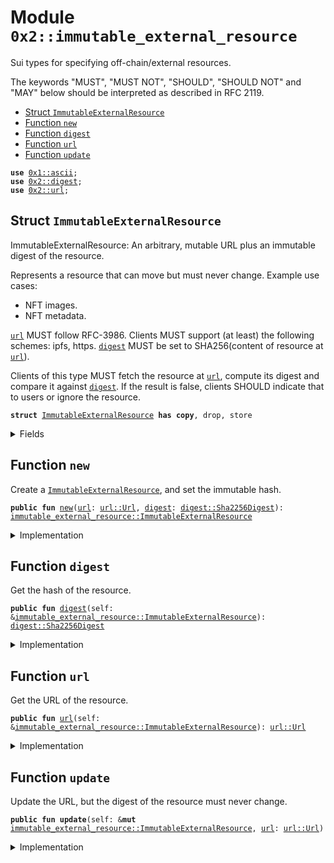 
<a name="0x2_immutable_external_resource"></a>

# Module `0x2::immutable_external_resource`

Sui types for specifying off-chain/external resources.

The keywords "MUST", "MUST NOT", "SHOULD", "SHOULD NOT" and "MAY" below should be interpreted as described in
RFC 2119.


-  [Struct `ImmutableExternalResource`](#0x2_immutable_external_resource_ImmutableExternalResource)
-  [Function `new`](#0x2_immutable_external_resource_new)
-  [Function `digest`](#0x2_immutable_external_resource_digest)
-  [Function `url`](#0x2_immutable_external_resource_url)
-  [Function `update`](#0x2_immutable_external_resource_update)


<pre><code><b>use</b> <a href="">0x1::ascii</a>;
<b>use</b> <a href="digest.md#0x2_digest">0x2::digest</a>;
<b>use</b> <a href="url.md#0x2_url">0x2::url</a>;
</code></pre>



<a name="0x2_immutable_external_resource_ImmutableExternalResource"></a>

## Struct `ImmutableExternalResource`

ImmutableExternalResource: An arbitrary, mutable URL plus an immutable digest of the resource.

Represents a resource that can move but must never change. Example use cases:
- NFT images.
- NFT metadata.

<code><a href="url.md#0x2_url">url</a></code> MUST follow RFC-3986. Clients MUST support (at least) the following schemes: ipfs, https.
<code><a href="digest.md#0x2_digest">digest</a></code> MUST be set to SHA256(content of resource at <code><a href="url.md#0x2_url">url</a></code>).

Clients of this type MUST fetch the resource at <code><a href="url.md#0x2_url">url</a></code>, compute its digest and compare it against <code><a href="digest.md#0x2_digest">digest</a></code>. If
the result is false, clients SHOULD indicate that to users or ignore the resource.


<pre><code><b>struct</b> <a href="immutable_external_resource.md#0x2_immutable_external_resource_ImmutableExternalResource">ImmutableExternalResource</a> <b>has</b> <b>copy</b>, drop, store
</code></pre>



<details>
<summary>Fields</summary>


<dl>
<dt>
<code><a href="url.md#0x2_url">url</a>: <a href="url.md#0x2_url_Url">url::Url</a></code>
</dt>
<dd>

</dd>
<dt>
<code><a href="digest.md#0x2_digest">digest</a>: <a href="digest.md#0x2_digest_Sha2256Digest">digest::Sha2256Digest</a></code>
</dt>
<dd>

</dd>
</dl>


</details>

<a name="0x2_immutable_external_resource_new"></a>

## Function `new`

Create a <code><a href="immutable_external_resource.md#0x2_immutable_external_resource_ImmutableExternalResource">ImmutableExternalResource</a></code>, and set the immutable hash.


<pre><code><b>public</b> <b>fun</b> <a href="immutable_external_resource.md#0x2_immutable_external_resource_new">new</a>(<a href="url.md#0x2_url">url</a>: <a href="url.md#0x2_url_Url">url::Url</a>, <a href="digest.md#0x2_digest">digest</a>: <a href="digest.md#0x2_digest_Sha2256Digest">digest::Sha2256Digest</a>): <a href="immutable_external_resource.md#0x2_immutable_external_resource_ImmutableExternalResource">immutable_external_resource::ImmutableExternalResource</a>
</code></pre>



<details>
<summary>Implementation</summary>


<pre><code><b>public</b> <b>fun</b> <a href="immutable_external_resource.md#0x2_immutable_external_resource_new">new</a>(<a href="url.md#0x2_url">url</a>: Url, <a href="digest.md#0x2_digest">digest</a>: Sha2256Digest): <a href="immutable_external_resource.md#0x2_immutable_external_resource_ImmutableExternalResource">ImmutableExternalResource</a> {
    <a href="immutable_external_resource.md#0x2_immutable_external_resource_ImmutableExternalResource">ImmutableExternalResource</a> { <a href="url.md#0x2_url">url</a>, <a href="digest.md#0x2_digest">digest</a> }
}
</code></pre>



</details>

<a name="0x2_immutable_external_resource_digest"></a>

## Function `digest`

Get the hash of the resource.


<pre><code><b>public</b> <b>fun</b> <a href="digest.md#0x2_digest">digest</a>(self: &<a href="immutable_external_resource.md#0x2_immutable_external_resource_ImmutableExternalResource">immutable_external_resource::ImmutableExternalResource</a>): <a href="digest.md#0x2_digest_Sha2256Digest">digest::Sha2256Digest</a>
</code></pre>



<details>
<summary>Implementation</summary>


<pre><code><b>public</b> <b>fun</b> <a href="digest.md#0x2_digest">digest</a>(self: &<a href="immutable_external_resource.md#0x2_immutable_external_resource_ImmutableExternalResource">ImmutableExternalResource</a>): Sha2256Digest {
    self.<a href="digest.md#0x2_digest">digest</a>
}
</code></pre>



</details>

<a name="0x2_immutable_external_resource_url"></a>

## Function `url`

Get the URL of the resource.


<pre><code><b>public</b> <b>fun</b> <a href="url.md#0x2_url">url</a>(self: &<a href="immutable_external_resource.md#0x2_immutable_external_resource_ImmutableExternalResource">immutable_external_resource::ImmutableExternalResource</a>): <a href="url.md#0x2_url_Url">url::Url</a>
</code></pre>



<details>
<summary>Implementation</summary>


<pre><code><b>public</b> <b>fun</b> <a href="url.md#0x2_url">url</a>(self: &<a href="immutable_external_resource.md#0x2_immutable_external_resource_ImmutableExternalResource">ImmutableExternalResource</a>): Url {
    self.<a href="url.md#0x2_url">url</a>
}
</code></pre>



</details>

<a name="0x2_immutable_external_resource_update"></a>

## Function `update`

Update the URL, but the digest of the resource must never change.


<pre><code><b>public</b> <b>fun</b> <b>update</b>(self: &<b>mut</b> <a href="immutable_external_resource.md#0x2_immutable_external_resource_ImmutableExternalResource">immutable_external_resource::ImmutableExternalResource</a>, <a href="url.md#0x2_url">url</a>: <a href="url.md#0x2_url_Url">url::Url</a>)
</code></pre>



<details>
<summary>Implementation</summary>


<pre><code><b>public</b> <b>fun</b> <b>update</b>(self: &<b>mut</b> <a href="immutable_external_resource.md#0x2_immutable_external_resource_ImmutableExternalResource">ImmutableExternalResource</a>, <a href="url.md#0x2_url">url</a>: Url) {
    sui::url::update(&<b>mut</b> self.<a href="url.md#0x2_url">url</a>, inner_url(&<a href="url.md#0x2_url">url</a>))
}
</code></pre>



</details>
